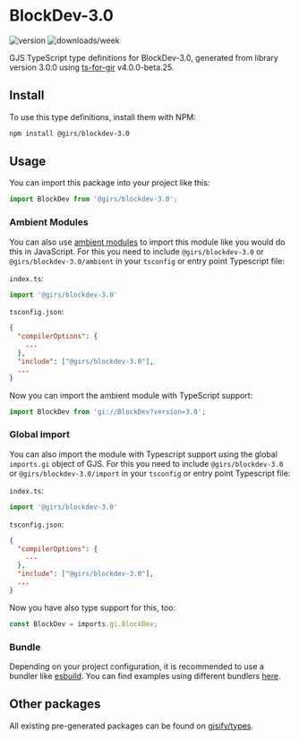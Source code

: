 
# BlockDev-3.0

![version](https://img.shields.io/npm/v/@girs/blockdev-3.0)
![downloads/week](https://img.shields.io/npm/dw/@girs/blockdev-3.0)


GJS TypeScript type definitions for BlockDev-3.0, generated from library version 3.0.0 using [ts-for-gir](https://github.com/gjsify/ts-for-gir) v4.0.0-beta.25.


## Install

To use this type definitions, install them with NPM:
```bash
npm install @girs/blockdev-3.0
```

## Usage

You can import this package into your project like this:
```ts
import BlockDev from '@girs/blockdev-3.0';
```

### Ambient Modules

You can also use [ambient modules](https://github.com/gjsify/ts-for-gir/tree/main/packages/cli#ambient-modules) to import this module like you would do this in JavaScript.
For this you need to include `@girs/blockdev-3.0` or `@girs/blockdev-3.0/ambient` in your `tsconfig` or entry point Typescript file:

`index.ts`:
```ts
import '@girs/blockdev-3.0'
```

`tsconfig.json`:
```json
{
  "compilerOptions": {
    ...
  },
  "include": ["@girs/blockdev-3.0"],
  ...
}
```

Now you can import the ambient module with TypeScript support: 

```ts
import BlockDev from 'gi://BlockDev?version=3.0';
```

### Global import

You can also import the module with Typescript support using the global `imports.gi` object of GJS.
For this you need to include `@girs/blockdev-3.0` or `@girs/blockdev-3.0/import` in your `tsconfig` or entry point Typescript file:

`index.ts`:
```ts
import '@girs/blockdev-3.0'
```

`tsconfig.json`:
```json
{
  "compilerOptions": {
    ...
  },
  "include": ["@girs/blockdev-3.0"],
  ...
}
```

Now you have also type support for this, too:

```ts
const BlockDev = imports.gi.BlockDev;
```

### Bundle

Depending on your project configuration, it is recommended to use a bundler like [esbuild](https://esbuild.github.io/). You can find examples using different bundlers [here](https://github.com/gjsify/ts-for-gir/tree/main/examples).

## Other packages

All existing pre-generated packages can be found on [gjsify/types](https://github.com/gjsify/types).

